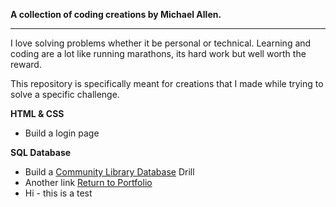 <strong>A collection of coding creations by Michael Allen.</strong> 
***

I love solving problems whether it be personal or technical. Learning and coding are a lot like running marathons, its hard work but well worth the reward.

This repository is specifically meant for creations that I made while trying to solve a specific challenge.

__HTML & CSS__

* Build a login page


<strong>SQL Database</strong>
* Build a [Community Library Database](SQL/) Drill
* Another link [Return to Portfolio](https://github.com/mrmichaelgallen/Portfolio-for-MichaelAllen/)
* Hi - this is a test

